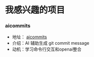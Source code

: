 # 我感兴趣的项目
### aicommits
* 地址： [aicommits](https://github.com/Nutlope/aicommits)
* 介绍：AI 辅助生成 git commit message
* 动机：学习命令行交互和openai整合
